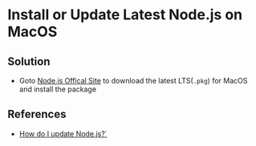 # Install or Update Latest Node.js on MacOS

## Solution
* Goto [Node.js Offical Site](https://nodejs.org/en/download/) to download the latest LTS(`.pkg`) for MacOS and install the package

## References
* [How do I update Node.js?`](https://stackoverflow.com/questions/8191459/how-do-i-update-node-js/32756898#32756898)
